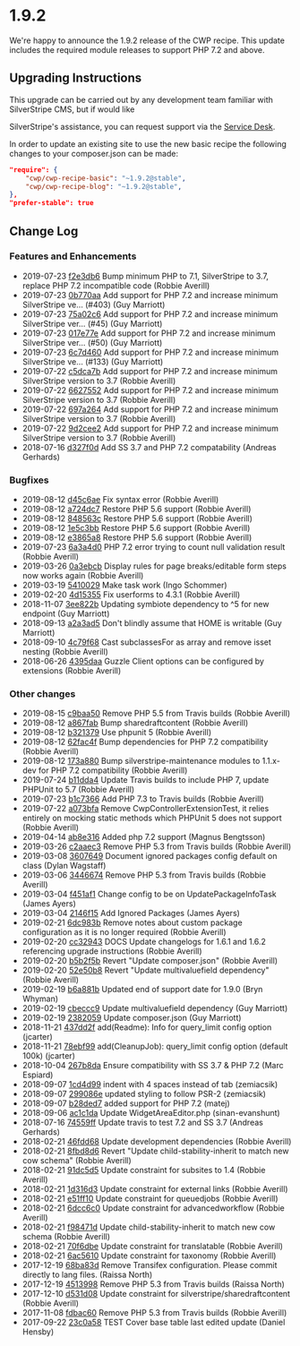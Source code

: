 # 1.9.2

We're happy to announce the 1.9.2 release of the CWP recipe. This update includes the required module releases to support PHP 7.2 and above. 

## Upgrading Instructions

This upgrade can be carried out by any development team familiar with SilverStripe CMS, but if would like

SilverStripe's assistance, you can request support via the [Service Desk](https://www.cwp.govt.nz/service-desk/new-request/).

In order to update an existing site to use the new basic recipe the following changes to your composer.json can be made:

```json
"require": {
    "cwp/cwp-recipe-basic": "~1.9.2@stable",
    "cwp/cwp-recipe-blog": "~1.9.2@stable",
},
"prefer-stable": true
```

<!--- Changes below this line will be automatically regenerated -->

## Change Log

### Features and Enhancements

* 2019-07-23 [f2e3db6](https://github.com/silverstripe/silverstripe-fulltextsearch/commit/f2e3db6586daae035f7371be00fe63b85e7f7a35) Bump minimum PHP to 7.1, SilverStripe to 3.7, replace PHP 7.2 incompatible code (Robbie Averill)
* 2019-07-23 [0b770aa](https://github.com/symbiote/silverstripe-advancedworkflow/commit/0b770aaa15b50d10006d3ad0a7e01ef7d43234d9) Add support for PHP 7.2 and increase minimum SilverStripe ve… (#403) (Guy Marriott)
* 2019-07-23 [75a02c6](https://github.com/bringyourownideas/silverstripe-composer-update-checker/commit/75a02c6d026777e0b54cf211ea710060507cfdcd) Add support for PHP 7.2 and increase minimum SilverStripe ver… (#45) (Guy Marriott)
* 2019-07-23 [017e77e](https://github.com/bringyourownideas/silverstripe-composer-security-checker/commit/017e77e5e2cf4add37251007c9193d8ba0f30d36) Add support for PHP 7.2 and increase minimum SilverStripe ver… (#50) (Guy Marriott)
* 2019-07-23 [6c7d460](https://github.com/bringyourownideas/silverstripe-maintenance/commit/6c7d460b78c132dd676d644d7e6cca3befea739b) Add support for PHP 7.2 and increase minimum SilverStripe ve… (#133) (Guy Marriott)
* 2019-07-22 [c5dca7b](https://github.com/bringyourownideas/silverstripe-composer-security-checker/commit/c5dca7bff2d689bd5db4cea2ae98653284bbf716) Add support for PHP 7.2 and increase minimum SilverStripe version to 3.7 (Robbie Averill)
* 2019-07-22 [6627552](https://github.com/bringyourownideas/silverstripe-composer-update-checker/commit/66275523f8729195ff292e2a3ba1a4e382383ea9) Add support for PHP 7.2 and increase minimum SilverStripe version to 3.7 (Robbie Averill)
* 2019-07-22 [697a264](https://github.com/bringyourownideas/silverstripe-maintenance/commit/697a264317e230a0ff620a911cffc9ab8bc7e668) Add support for PHP 7.2 and increase minimum SilverStripe version to 3.7 (Robbie Averill)
* 2019-07-22 [9d2cee2](https://github.com/symbiote/silverstripe-advancedworkflow/commit/9d2cee2a64b4988535d187fe2e23a3cc61d67320) Add support for PHP 7.2 and increase minimum SilverStripe version to 3.7 (Robbie Averill)
* 2018-07-16 [d327f0d](https://github.com/silverstripe/silverstripe-userforms/commit/d327f0d53f229998300daf825e6399bfe790bb2b) Add SS 3.7 and PHP 7.2 compatability (Andreas Gerhards)

### Bugfixes

* 2019-08-12 [d45c6ae](https://github.com/silverstripe/cwp-recipe-basic/commit/d45c6ae5547eb8641f118b4061e0500870dadab9) Fix syntax error (Robbie Averill)
* 2019-08-12 [a724dc7](https://github.com/silverstripe/silverstripe-fulltextsearch/commit/a724dc7117b536c6796bc84ea03551b7b04c6ffa) Restore PHP 5.6 support (Robbie Averill)
* 2019-08-12 [848563c](https://github.com/bringyourownideas/silverstripe-composer-security-checker/commit/848563cbcdc532eb21d19afde35f8da8022ec81f) Restore PHP 5.6 support (Robbie Averill)
* 2019-08-12 [1e5c3bb](https://github.com/bringyourownideas/silverstripe-composer-update-checker/commit/1e5c3bbfca1433ff63e12da533ed4df8e333a58d) Restore PHP 5.6 support (Robbie Averill)
* 2019-08-12 [e3865a8](https://github.com/bringyourownideas/silverstripe-maintenance/commit/e3865a835bcfaf16e3701840b1891483ad2cb632) Restore PHP 5.6 support (Robbie Averill)
* 2019-07-23 [6a3a4d0](https://github.com/silverstripe/silverstripe-spamprotection/commit/6a3a4d0fe203a28ebd358154c05d185df15a72ba) PHP 7.2 error trying to count null validation result (Robbie Averill)
* 2019-03-26 [0a3ebcb](https://github.com/silverstripe/silverstripe-userforms/commit/0a3ebcb224690847eaef186bfaeea0c6c463a1f9) Display rules for page breaks/editable form steps now works again (Robbie Averill)
* 2019-03-19 [5410029](https://github.com/bringyourownideas/silverstripe-composer-security-checker/commit/54100291093037d24c13975ebc4f14bef4fddf45) Make task work (Ingo Schommer)
* 2019-02-20 [4d15355](https://github.com/silverstripe/cwp-recipe-basic/commit/4d15355a41b36819a85c311bd49b45346e8d67ce) Fix userforms to 4.3.1 (Robbie Averill)
* 2018-11-07 [3ee822b](https://github.com/bringyourownideas/silverstripe-composer-security-checker/commit/3ee822b72fad84a4e8bd03e40046e70b6ce23407) Updating symbiote dependency to ^5 for new endpoint (Guy Marriott)
* 2018-09-13 [a2a3ad5](https://github.com/bringyourownideas/silverstripe-composer-update-checker/commit/a2a3ad51abe4b9eda4035204eb5ba1e0af13124b) Don't blindly assume that HOME is writable (Guy Marriott)
* 2018-09-10 [4c79f68](https://github.com/silverstripe/silverstripe-widgets/commit/4c79f68b023c34a969e965e831606ea17743730f) Cast subclassesFor as array and remove isset nesting (Robbie Averill)
* 2018-06-26 [4395daa](https://github.com/bringyourownideas/silverstripe-maintenance/commit/4395daa85c75a11f0c1d45e309885eb7edc4b3b5) Guzzle Client options can be configured by extensions (Robbie Averill)

### Other changes

* 2019-08-15 [c9baa50](https://github.com/silverstripe/cwp-core/commit/c9baa500ff29c83d5ff55b66f162607d58d556cf) Remove PHP 5.5 from Travis builds (Robbie Averill)
* 2019-08-12 [a867fab](https://github.com/silverstripe/cwp-recipe-basic/commit/a867fabf2ff8d0f1294c06e1ac249752c137acfe) Bump sharedraftcontent (Robbie Averill)
* 2019-08-12 [b321379](https://github.com/silverstripe/cwp-installer/commit/b3213795eeddf89b07a2e6809e5bb665567e389b) Use phpunit 5 (Robbie Averill)
* 2019-08-12 [62fac4f](https://github.com/silverstripe/cwp-recipe-basic/commit/62fac4f9b3f4d24f360eb89909665a5019bdb8a9) Bump dependencies for PHP 7.2 compatibility (Robbie Averill)
* 2019-08-12 [173a880](https://github.com/silverstripe/cwp-recipe-basic/commit/173a8807e6051f0b7a3049cde75e6ee7e572d9ea) Bump silverstripe-maintenance modules to 1.1.x-dev for PHP 7.2 compatibility (Robbie Averill)
* 2019-07-24 [b11dda4](https://github.com/silverstripe/silverstripe-spamprotection/commit/b11dda493adcd8bfd742905a8add67ed7a3e16d6) Update Travis builds to include PHP 7, update PHPUnit to 5.7 (Robbie Averill)
* 2019-07-23 [b1c7366](https://github.com/silverstripe/silverstripe-widgets/commit/b1c73661967175940e2fadf78577aff7c6f8c24f) Add PHP 7.3 to Travis builds (Robbie Averill)
* 2019-07-22 [a073bfa](https://github.com/silverstripe/cwp-core/commit/a073bfa1ff95787ec366b71eefe617859d02c8db) Remove CwpControllerExtensionTest, it relies entirely on mocking static methods which PHPUnit 5 does not support (Robbie Averill)
* 2019-04-14 [ab8e316](https://github.com/silverstripe/silverstripe-fulltextsearch/commit/ab8e316f5bea087a451131b5d01d7aeb673e3be8) Added php 7.2 support (Magnus Bengtsson)
* 2019-03-26 [c2aaec3](https://github.com/silverstripe/silverstripe-userforms/commit/c2aaec36ac1cd0efebc4fe306e670a044f2ce65d) Remove PHP 5.3 from Travis builds (Robbie Averill)
* 2019-03-08 [3607649](https://github.com/bringyourownideas/silverstripe-composer-update-checker/commit/3607649d9f9f16846a9e41d1603a18e7a6277f93) Document ignored packages config default on class (Dylan Wagstaff)
* 2019-03-06 [3446674](https://github.com/silverstripe/silverstripe-userforms/commit/34466742a8650d1d967bd6f5a7a7d0c8e3c81223) Remove PHP 5.3 from Travis builds (Robbie Averill)
* 2019-03-04 [f451af1](https://github.com/bringyourownideas/silverstripe-composer-update-checker/commit/f451af112a3450e2162eacec3384ada11d78b763) Change config to be on UpdatePackageInfoTask (James Ayers)
* 2019-03-04 [2146f15](https://github.com/bringyourownideas/silverstripe-composer-update-checker/commit/2146f1542143baa74d94cfe55bedaea0ca9f7e2e) Add Ignored Packages (James Ayers)
* 2019-02-21 [6dc983b](https://github.com/silverstripe/cwp/commit/6dc983b8d908be438dc7283acb9c54e95522b903) Remove notes about custom package configuration as it is no longer required (Robbie Averill)
* 2019-02-20 [cc32943](https://github.com/silverstripe/cwp/commit/cc329430c21c6003e0398b023e1cbc70b6a21999) DOCS Update changelogs for 1.6.1 and 1.6.2 referencing upgrade instructions (Robbie Averill)
* 2019-02-20 [b5b2f5b](https://github.com/silverstripe/cwp-recipe-basic/commit/b5b2f5b8c8e43e144175746487be7541f98dde51) Revert "Update composer.json" (Robbie Averill)
* 2019-02-20 [52e50b8](https://github.com/silverstripe/cwp-recipe-basic/commit/52e50b81c86d2ee53250f7f9d8e053be554b2d58) Revert "Update multivaluefield dependency" (Robbie Averill)
* 2019-02-19 [b6a881b](https://github.com/silverstripe/cwp/commit/b6a881b11ac29f0e1c765b487bcb773edd25a1f2) Updated end of support date for 1.9.0 (Bryn Whyman)
* 2019-02-19 [cbeccc9](https://github.com/silverstripe/cwp-recipe-basic/commit/cbeccc9cdf9d627a637551c07c36bbf8a2e8e966) Update multivaluefield dependency (Guy Marriott)
* 2019-02-19 [2382059](https://github.com/silverstripe/cwp-recipe-basic/commit/23820598e8cd25b0881c4eef8a2e1581cf1326f0) Update composer.json (Guy Marriott)
* 2018-11-21 [437dd2f](https://github.com/symbiote/silverstripe-queuedjobs/commit/437dd2f2a1cfb19cf7e4e8909b23da77d3e2ced5) add(Readme): Info for query_limit config option (jcarter)
* 2018-11-21 [78ebf99](https://github.com/symbiote/silverstripe-queuedjobs/commit/78ebf9993fbc2009625ed75beeb6c50835c65786) add(CleanupJob): query_limit config option (default 100k) (jcarter)
* 2018-10-04 [267b8da](https://github.com/symbiote/silverstripe-queuedjobs/commit/267b8da6a7fcad92d8ed18410c5cc4ad84c99143) Ensure compatibility with SS 3.7 & PHP 7.2 (Marc Espiard)
* 2018-09-07 [1cd4d99](https://github.com/symbiote/silverstripe-gridfieldextensions/commit/1cd4d99b6cee161e53a41fe9ed07d48fcb8d07a0) indent with 4 spaces instead of tab (zemiacsik)
* 2018-09-07 [299086e](https://github.com/symbiote/silverstripe-gridfieldextensions/commit/299086ea998b57940f9159a7f3c9a47b68c1b783) updated styling to follow PSR-2 (zemiacsik)
* 2018-09-07 [b28ded7](https://github.com/symbiote/silverstripe-gridfieldextensions/commit/b28ded715cb2177ae4ea6dca9ea6f516a1afeac2) added support for PHP 7.2 (matej)
* 2018-09-06 [ac1c1da](https://github.com/silverstripe/silverstripe-widgets/commit/ac1c1dabc8e2dd47bac5bc6b372cefec5466f14f) Update WidgetAreaEditor.php (sinan-evanshunt)
* 2018-07-16 [74559ff](https://github.com/silverstripe/silverstripe-userforms/commit/74559ff5a1a4f64d204783e387c8b1e92d414365) Update travis to test 7.2 and SS 3.7 (Andreas Gerhards)
* 2018-02-21 [46fdd68](https://github.com/silverstripe/cwp-recipe-basic/commit/46fdd682bbfb377c815aa253ded947638ed5f318) Update development dependencies (Robbie Averill)
* 2018-02-21 [8fbd8d6](https://github.com/silverstripe/cwp-recipe-basic/commit/8fbd8d638e8ef62b0c6fa308782a286749b0ed49) Revert "Update child-stability-inherit to match new cow schema" (Robbie Averill)
* 2018-02-21 [91dc5d5](https://github.com/silverstripe/cwp-recipe-basic/commit/91dc5d5acfe3f5f01f876aa9b4b035c5793bc457) Update constraint for subsites to 1.4 (Robbie Averill)
* 2018-02-21 [1d316d3](https://github.com/silverstripe/cwp-recipe-basic/commit/1d316d3e00b41c0497d067f4c44b987dcbdeea43) Update constraint for external links (Robbie Averill)
* 2018-02-21 [e51ff10](https://github.com/silverstripe/cwp-recipe-basic/commit/e51ff10c1867d2e271c085105427e3271cd0fafe) Update constraint for queuedjobs (Robbie Averill)
* 2018-02-21 [6dcc6c0](https://github.com/silverstripe/cwp-recipe-basic/commit/6dcc6c06e1c6fe8cbddc620c3193a491445cf4e0) Update constraint for advancedworkflow (Robbie Averill)
* 2018-02-21 [f98471d](https://github.com/silverstripe/cwp-recipe-basic/commit/f98471dfd26e4388678b370e5c4ea273193ba0de) Update child-stability-inherit to match new cow schema (Robbie Averill)
* 2018-02-21 [70f6dbe](https://github.com/silverstripe/cwp-recipe-basic/commit/70f6dbe2e946d3f54bc1e09acc21281ef56668d9) Update constraint for translatable (Robbie Averill)
* 2018-02-21 [6ac5610](https://github.com/silverstripe/cwp-recipe-basic/commit/6ac56108455c5e24cbdb3ab4f85be616bddf7006) Update constraint for taxonomy (Robbie Averill)
* 2017-12-19 [68ba83d](https://github.com/silverstripe/silverstripe-spamprotection/commit/68ba83dd6df23ab9fdf5bfd6f38cb4c99aafd53e) Remove Transifex configuration. Please commit directly to lang files. (Raissa North)
* 2017-12-19 [4513998](https://github.com/silverstripe/silverstripe-spamprotection/commit/4513998f1ec800f6589419a4cf8e9b5d95c467f8) Remove PHP 5.3 from Travis builds (Raissa North)
* 2017-12-10 [d531d08](https://github.com/silverstripe/cwp-recipe-basic/commit/d531d08d3ef746b44759388c4737bd7b43abafd6) Update constraint for silverstripe/sharedraftcontent (Robbie Averill)
* 2017-11-08 [fdbac60](https://github.com/symbiote/silverstripe-gridfieldextensions/commit/fdbac6030007ff89bc8a563a61250d709e6e0608) Remove PHP 5.3 from Travis builds (Robbie Averill)
* 2017-09-22 [23c0a58](https://github.com/symbiote/silverstripe-gridfieldextensions/commit/23c0a58e481296f8561ba874dfeabb9b037b2afc) TEST Cover base table last edited update (Daniel Hensby)

<!--- Changes above this line will be automatically regenerated -->


